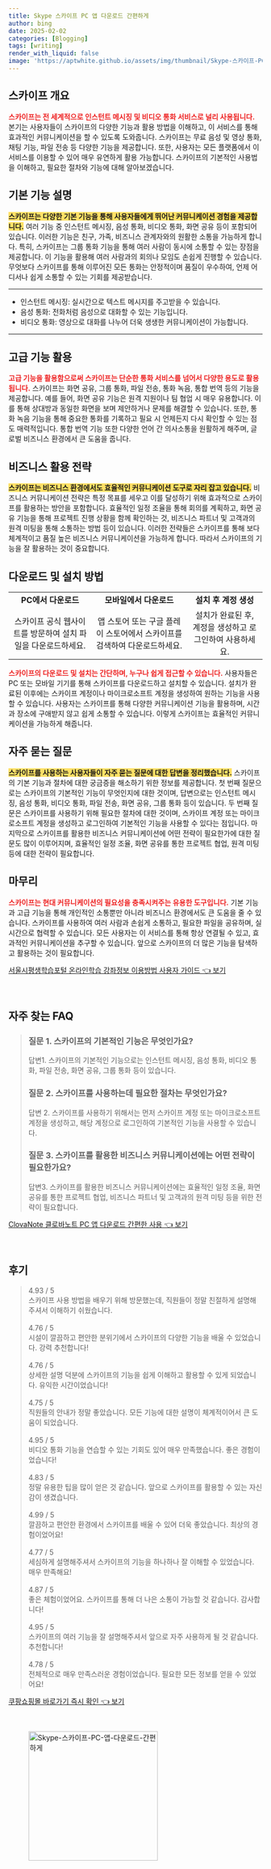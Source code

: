 ```yaml
---
title: Skype 스카이프 PC 앱 다운로드 간편하게
author: bing
date: 2025-02-02
categories: [Blogging]
tags: [writing]
render_with_liquid: false
image: 'https://aptwhite.github.io/assets/img/thumbnail/Skype-스카이프-PC-앱-다운로드-간편하게.webp'
---
```



<h2 id='스카이프 개요'>스카이프 개요</h2>

<p><b><span style="color: #ee2323;">스카이프는 전 세계적으로 인스턴트 메시징 및 비디오 통화 서비스로 널리 사용됩니다.</span></b> 본기는 사용자들이 스카이프의 다양한 기능과 활용 방법을 이해하고, 이 서비스를 통해 효과적인 커뮤니케이션을 할 수 있도록 도와줍니다. 스카이프는 무료 음성 및 영상 통화, 채팅 기능, 파일 전송 등 다양한 기능을 제공합니다. 또한, 사용자는 모든 플랫폼에서 이 서비스를 이용할 수 있어 매우 유연하게 활용 가능합니다. 스카이프의 기본적인 사용법을 이해하고, 필요한 절차와 기능에 대해 알아보겠습니다.</p>

<h2 id='기본 기능 설명'>기본 기능 설명</h2>

<p><b><span style="background-color: #ffe066;">스카이프는 다양한 기본 기능을 통해 사용자들에게 뛰어난 커뮤니케이션 경험을 제공합니다.</span></b> 여러 기능 중 인스턴트 메시징, 음성 통화, 비디오 통화, 화면 공유 등이 포함되어 있습니다. 이러한 기능은 친구, 가족, 비즈니스 관계자와의 원활한 소통을 가능하게 합니다. 특히, 스카이프는 그룹 통화 기능을 통해 여러 사람이 동시에 소통할 수 있는 장점을 제공합니다. 이 기능을 활용해 여러 사람과의 회의나 모임도 손쉽게 진행할 수 있습니다. 무엇보다 스카이프를 통해 이루어진 모든 통화는 안정적이며 품질이 우수하여, 언제 어디서나 쉽게 소통할 수 있는 기회를 제공받습니다.</p>

<hr />

<ul>
    <li>인스턴트 메시징: 실시간으로 텍스트 메시지를 주고받을 수 있습니다.</li>
    <li>음성 통화: 전화처럼 음성으로 대화할 수 있는 기능입니다.</li>
    <li>비디오 통화: 영상으로 대화를 나누어 더욱 생생한 커뮤니케이션이 가능합니다.</li>
</ul>

<hr />

<h2 id='고급 기능 활용'>고급 기능 활용</h2>

<p><b><span style="color: #ee2323;">고급 기능을 활용함으로써 스카이프는 단순한 통화 서비스를 넘어서 다양한 용도로 활용됩니다.</span></b> 스카이프는 화면 공유, 그룹 통화, 파일 전송, 통화 녹음, 통합 번역 등의 기능을 제공합니다. 예를 들어, 화면 공유 기능은 원격 지원이나 팀 협업 시 매우 유용합니다. 이를 통해 상대방과 동일한 화면을 보며 제안하거나 문제를 해결할 수 있습니다. 또한, 통화 녹음 기능을 통해 중요한 통화를 기록하고 필요 시 언제든지 다시 확인할 수 있는 점도 매력적입니다. 통합 번역 기능 또한 다양한 언어 간 의사소통을 원활하게 해주며, 글로벌 비즈니스 환경에서 큰 도움을 줍니다.</p>

<h2 id='비즈니스 활용 전략'>비즈니스 활용 전략</h2>

<p><b><span style="background-color: #ffe066;">스카이프는 비즈니스 환경에서도 효율적인 커뮤니케이션 도구로 자리 잡고 있습니다.</span></b> 비즈니스 커뮤니케이션 전략은 특정 목표를 세우고 이를 달성하기 위해 효과적으로 스카이프를 활용하는 방안을 포함합니다. 효율적인 일정 조율을 통해 회의를 계획하고, 화면 공유 기능을 통해 프로젝트 진행 상황을 함께 확인하는 것, 비즈니스 파트너 및 고객과의 원격 미팅을 통해 소통하는 방법 등이 있습니다. 이러한 전략들은 스카이프를 통해 보다 체계적이고 품질 높은 비즈니스 커뮤니케이션을 가능하게 합니다. 따라서 스카이프의 기능을 잘 활용하는 것이 중요합니다.</p>

<h2 id='다운로드 및 설치 방법'>다운로드 및 설치 방법</h2>

<table>
    <tr>
        <td style="text-align: center; height: 17px;"><b>PC에서 다운로드</b></td>
        <td style="text-align: center; height: 17px;"><b>모바일에서 다운로드</b></td>
        <td style="text-align: center; height: 17px;"><b>설치 후 계정 생성</b></td>
    </tr>
    <tr>
        <td style="text-align: center; height: 17px;">스카이프 공식 웹사이트를 방문하여 설치 파일을 다운로드하세요.</td>
        <td style="text-align: center; height: 17px;">앱 스토어 또는 구글 플레이 스토어에서 스카이프를 검색하여 다운로드하세요.</td>
        <td style="text-align: center; height: 17px;">설치가 완료된 후, 계정을 생성하고 로그인하여 사용하세요.</td>
    </tr>
</table>

<p><b><span style="color: #ee2323;">스카이프의 다운로드 및 설치는 간단하며, 누구나 쉽게 접근할 수 있습니다.</span></b> 사용자들은 PC 또는 모바일 기기를 통해 스카이프를 다운로드하고 설치할 수 있습니다. 설치가 완료된 이후에는 스카이프 계정이나 마이크로소프트 계정을 생성하여 원하는 기능을 사용할 수 있습니다. 사용자는 스카이프를 통해 다양한 커뮤니케이션 기능을 활용하며, 시간과 장소에 구애받지 않고 쉽게 소통할 수 있습니다. 이렇게 스카이프는 효율적인 커뮤니케이션을 가능하게 해줍니다.</p>

<h2 id='자주 묻는 질문'>자주 묻는 질문</h2>

<p><b><span style="background-color: #ffe066;">스카이프를 사용하는 사용자들이 자주 묻는 질문에 대한 답변을 정리했습니다.</span></b> 스카이프의 기본 기능과 절차에 대한 궁금증을 해소하기 위한 정보를 제공합니다. 첫 번째 질문으로는 스카이프의 기본적인 기능이 무엇인지에 대한 것이며, 답변으로는 인스턴트 메시징, 음성 통화, 비디오 통화, 파일 전송, 화면 공유, 그룹 통화 등이 있습니다. 두 번째 질문은 스카이프를 사용하기 위해 필요한 절차에 대한 것이며, 스카이프 계정 또는 마이크로소프트 계정을 생성하고 로그인하여 기본적인 기능을 사용할 수 있다는 점입니다. 마지막으로 스카이프를 활용한 비즈니스 커뮤니케이션에 어떤 전략이 필요한가에 대한 질문도 많이 이루어지며, 효율적인 일정 조율, 화면 공유를 통한 프로젝트 협업, 원격 미팅 등에 대한 전략이 필요합니다.</p>

<h2 id='마무리'>마무리</h2>

<p><b><span style="color: #ee2323;">스카이프는 현대 커뮤니케이션의 필요성을 충족시켜주는 유용한 도구입니다.</span></b> 기본 기능과 고급 기능을 통해 개인적인 소통뿐만 아니라 비즈니스 환경에서도 큰 도움을 줄 수 있습니다. 스카이프를 사용하여 여러 사람과 손쉽게 소통하고, 필요한 파일을 공유하며, 실시간으로 협력할 수 있습니다. 모든 사용자는 이 서비스를 통해 항상 연결될 수 있고, 효과적인 커뮤니케이션을 추구할 수 있습니다. 앞으로 스카이프의 더 많은 기능을 탐색하고 활용하는 것이 필요합니다.</p>


<p><a class="click-button" title="서울시평생학습포털 온라인학습 강좌정보 이용방법 사용자 가이드" href="https://aptwhite.github.io/posts/%EC%84%9C%EC%9A%B8%EC%8B%9C%ED%8F%89%EC%83%9D%ED%95%99%EC%8A%B5%ED%8F%AC%ED%84%B8-%EC%98%A8%EB%9D%BC%EC%9D%B8%ED%95%99%EC%8A%B5-%EA%B0%95%EC%A2%8C%EC%A0%95%EB%B3%B4-%EC%9D%B4%EC%9A%A9%EB%B0%A9%EB%B2%95-%EC%82%AC%EC%9A%A9%EC%9E%90-%EA%B0%80%EC%9D%B4%EB%93%9C/" rel="dofollow">서울시평생학습포털 온라인학습 강좌정보 이용방법 사용자 가이드 👈 보기</a></p><br>
<h2 id='자주_찾는_FAQ'>자주 찾는 FAQ</h2>
<div itemscope="" itemtype="https://schema.org/FAQPage"> 
<blockquote> 
<div itemscope="" itemprop="mainEntity" itemtype="https://schema.org/Question"> 
<h3 itemprop="name">질문 1. 스카이프의 기본적인 기능은 무엇인가요?</h3> 
<div itemscope="" itemprop="acceptedAnswer" itemtype="https://schema.org/Answer"> 
<span itemprop="text"> 
<p>답변1. 스카이프의 기본적인 기능으로는 인스턴트 메시징, 음성 통화, 비디오 통화, 파일 전송, 화면 공유, 그룹 통화 등이 있습니다.</p> 
</span> 
</div> 
</div> 

<div itemscope="" itemprop="mainEntity" itemtype="https://schema.org/Question"> 
<h3 itemprop="name">질문 2. 스카이프를 사용하는데 필요한 절차는 무엇인가요?</h3> 
<div itemscope="" itemprop="acceptedAnswer" itemtype="https://schema.org/Answer"> 
<span itemprop="text"> 
<p>답변 2. 스카이프를 사용하기 위해서는 먼저 스카이프 계정 또는 마이크로소프트 계정을 생성하고, 해당 계정으로 로그인하여 기본적인 기능을 사용할 수 있습니다.</p> 
</span> 
</div> 
</div> 

<div itemscope="" itemprop="mainEntity" itemtype="https://schema.org/Question"> 
<h3 itemprop="name">질문 3. 스카이프를 활용한 비즈니스 커뮤니케이션에는 어떤 전략이 필요한가요?</h3> 
<div itemscope="" itemprop="acceptedAnswer" itemtype="https://schema.org/Answer"> 
<span itemprop="text"> 
<p>답변3. 스카이프를 활용한 비즈니스 커뮤니케이션에는 효율적인 일정 조율, 화면 공유를 통한 프로젝트 협업, 비즈니스 파트너 및 고객과의 원격 미팅 등을 위한 전략이 필요합니다.</p> 
</span> 
</div> 
</div> 

</blockquote> 
</div>
<p><a class="click-button" title="ClovaNote 클로바노트 PC 앱 다운로드 간편한 사용" href="https://aptwhite.github.io/posts/ClovaNote-%ED%81%B4%EB%A1%9C%EB%B0%94%EB%85%B8%ED%8A%B8-PC-%EC%95%B1-%EB%8B%A4%EC%9A%B4%EB%A1%9C%EB%93%9C-%EA%B0%84%ED%8E%B8%ED%95%9C-%EC%82%AC%EC%9A%A9/" rel="dofollow">ClovaNote 클로바노트 PC 앱 다운로드 간편한 사용 👈 보기</a></p><br>
<h2 id='후기'>후기</h2>
<div itemscope itemtype="https://schema.org/Product">
  <blockquote>
  <div itemprop="review" itemscope itemtype="https://schema.org/Review">
      <div itemprop="reviewRating" itemscope itemtype="https://schema.org/Rating"> <span itemprop="ratingValue">4.93</span> / <span itemprop="bestRating">5</span> </div>
      <span itemprop="reviewBody">스카이프 사용 방법을 배우기 위해 방문했는데, 직원들이 정말 친절하게 설명해주셔서 이해하기 쉬웠습니다.</span>
  </div>
  <br>
  <div itemprop="review" itemscope itemtype="https://schema.org/Review">
      <div itemprop="reviewRating" itemscope itemtype="https://schema.org/Rating"> <span itemprop="ratingValue">4.76</span> / <span itemprop="bestRating">5</span> </div>
      <span itemprop="reviewBody">시설이 깔끔하고 편안한 분위기에서 스카이프의 다양한 기능을 배울 수 있었습니다. 강력 추천합니다!</span>
  </div>
  <br>
  <div itemprop="review" itemscope itemtype="https://schema.org/Review">
      <div itemprop="reviewRating" itemscope itemtype="https://schema.org/Rating"> <span itemprop="ratingValue">4.76</span> / <span itemprop="bestRating">5</span> </div>
      <span itemprop="reviewBody">상세한 설명 덕분에 스카이프의 기능을 쉽게 이해하고 활용할 수 있게 되었습니다. 유익한 시간이었습니다!</span>
  </div>
  <br>
  <div itemprop="review" itemscope itemtype="https://schema.org/Review">
      <div itemprop="reviewRating" itemscope itemtype="https://schema.org/Rating"> <span itemprop="ratingValue">4.75</span> / <span itemprop="bestRating">5</span> </div>
      <span itemprop="reviewBody">직원들의 안내가 정말 좋았습니다. 모든 기능에 대한 설명이 체계적이어서 큰 도움이 되었습니다.</span>
  </div>
  <br>
  <div itemprop="review" itemscope itemtype="https://schema.org/Review">
      <div itemprop="reviewRating" itemscope itemtype="https://schema.org/Rating"> <span itemprop="ratingValue">4.95</span> / <span itemprop="bestRating">5</span> </div>
      <span itemprop="reviewBody">비디오 통화 기능을 연습할 수 있는 기회도 있어 매우 만족했습니다. 좋은 경험이었습니다!</span>
  </div>
  <br>
  <div itemprop="review" itemscope itemtype="https://schema.org/Review">
      <div itemprop="reviewRating" itemscope itemtype="https://schema.org/Rating"> <span itemprop="ratingValue">4.83</span> / <span itemprop="bestRating">5</span> </div>
      <span itemprop="reviewBody">정말 유용한 팁을 많이 얻은 것 같습니다. 앞으로 스카이프를 활용할 수 있는 자신감이 생겼습니다.</span>
  </div>
  <br>
  <div itemprop="review" itemscope itemtype="https://schema.org/Review">
      <div itemprop="reviewRating" itemscope itemtype="https://schema.org/Rating"> <span itemprop="ratingValue">4.99</span> / <span itemprop="bestRating">5</span> </div>
      <span itemprop="reviewBody">깔끔하고 편안한 환경에서 스카이프를 배울 수 있어 더욱 좋았습니다. 최상의 경험이었어요!</span>
  </div>
  <br>
  <div itemprop="review" itemscope itemtype="https://schema.org/Review">
      <div itemprop="reviewRating" itemscope itemtype="https://schema.org/Rating"> <span itemprop="ratingValue">4.77</span> / <span itemprop="bestRating">5</span> </div>
      <span itemprop="reviewBody">세심하게 설명해주셔서 스카이프의 기능을 하나하나 잘 이해할 수 있었습니다. 매우 만족해요!</span>
  </div>
  <br>
  <div itemprop="review" itemscope itemtype="https://schema.org/Review">
      <div itemprop="reviewRating" itemscope itemtype="https://schema.org/Rating"> <span itemprop="ratingValue">4.87</span> / <span itemprop="bestRating">5</span> </div>
      <span itemprop="reviewBody">좋은 체험이었어요. 스카이프를 통해 더 나은 소통이 가능할 것 같습니다. 감사합니다!</span>
  </div>
  <br>
  <div itemprop="review" itemscope itemtype="https://schema.org/Review">
      <div itemprop="reviewRating" itemscope itemtype="https://schema.org/Rating"> <span itemprop="ratingValue">4.95</span> / <span itemprop="bestRating">5</span> </div>
      <span itemprop="reviewBody">스카이프의 여러 기능을 잘 설명해주셔서 앞으로 자주 사용하게 될 것 같습니다. 추천합니다!</span>
  </div>
  <br>
  <div itemprop="review" itemscope itemtype="https://schema.org/Review">
      <div itemprop="reviewRating" itemscope itemtype="https://schema.org/Rating"> <span itemprop="ratingValue">4.78</span> / <span itemprop="bestRating">5</span> </div>
      <span itemprop="reviewBody">전체적으로 매우 만족스러운 경험이었습니다. 필요한 모든 정보를 얻을 수 있었어요!</span>
  </div>
  </blockquote>
</div>
<p><a class="click-button" title="쿠팡쇼핑몰 바로가기 즉시 확인" href="https://aptwhite.github.io/posts/%EC%BF%A0%ED%8C%A1%EC%87%BC%ED%95%91%EB%AA%B0-%EB%B0%94%EB%A1%9C%EA%B0%80%EA%B8%B0-%EC%A6%89%EC%8B%9C-%ED%99%95%EC%9D%B8/" rel="dofollow">쿠팡쇼핑몰 바로가기 즉시 확인 👈 보기</a></p><br>
<figure class="image"><img src="https://aptwhite.github.io/assets/img/thumbnail/Skype-스카이프-PC-앱-다운로드-간편하게.webp" alt="Skype-스카이프-PC-앱-다운로드-간편하게" width="256" height="256"></figure>